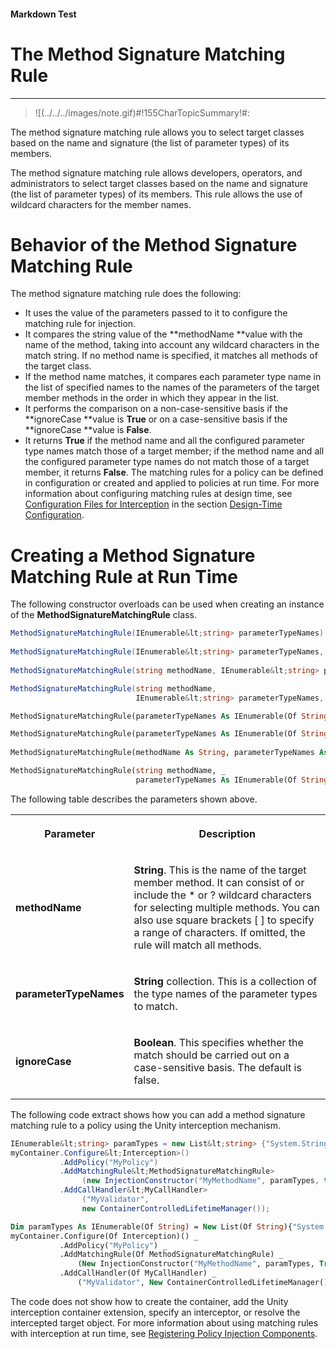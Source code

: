 ﻿---
Source File Name: 75-Interception.docx
AssetID: ebe602cf-d251-4bec-ad5c-d41bbef7550b
Title: The Method Signature Matching Rule
Order In ToC: 2\6\1\4
Output Filename: 2\6\1\4_The Method Signature Matching Rule.markdown
---

#### Markdown Test ####
# The Method Signature Matching Rule #
----------


> ![(../../../images/note.gif)#!155CharTopicSummary!#:
> 
The method signature matching rule allows you to select target classes based on the name and signature (the list of parameter types) of its members.

The method signature matching rule allows developers, operators, and administrators to select target classes based on the name and signature (the list of parameter types) of its members. This rule allows the use of wildcard characters for the member names.  

# Behavior of the Method Signature Matching Rule #
The method signature matching rule does the following:  
+ It uses the value of the parameters passed to it to configure the matching rule for injection. 
+ It compares the string value of the **methodName **value with the name of the method, taking into account any wildcard characters in the match string. If no method name is specified, it matches all methods of the target class. 
+ If the method name matches, it compares each parameter type name in the list of specified names to the names of the parameters of the target member methods in the order in which they appear in the list. 
+ It performs the comparison on a non-case-sensitive basis if the **ignoreCase **value is **True** or on a case-sensitive basis if the **ignoreCase **value is **False**. 
+ It returns **True** if the method name and all the configured parameter type names match those of a target member; if the method name and all the configured parameter type names do not match those of a target member, it returns **False**. 
The matching rules for a policy can be defined in configuration or created and applied to policies at run time. For more information about configuring matching rules at design time, see [Configuration Files for Interception](test-markdown_af2f3726-4a3e-4e31-8f97-ebca0db3d907.html) in the section [Design-Time Configuration](test-markdown_d084d31d-6894-4cd3-ab6b-40f7a69899b2.html).  

# Creating a Method Signature Matching Rule at Run Time #
The following constructor overloads can be used when creating an instance of the **MethodSignatureMatchingRule** class.  

```csharp
MethodSignatureMatchingRule(IEnumerable&lt;string> parameterTypeNames)
 
MethodSignatureMatchingRule(IEnumerable&lt;string> parameterTypeNames, bool ignoreCase)
 
MethodSignatureMatchingRule(string methodName, IEnumerable&lt;string> parameterTypeNames)

MethodSignatureMatchingRule(string methodName,
                            IEnumerable&lt;string> parameterTypeNames, bool ignoreCase)
```


```vb
MethodSignatureMatchingRule(parameterTypeNames As IEnumerable(Of String))

MethodSignatureMatchingRule(parameterTypeNames As IEnumerable(Of String), ignoreCase As Boolean)
 
MethodSignatureMatchingRule(methodName As String, parameterTypeNames As IEnumerable(Of String))

MethodSignatureMatchingRule(string methodName, _
                            parameterTypeNames As IEnumerable(Of String), ignoreCase As Boolean)
```

The following table describes the parameters shown above.  
<table xmlns:xlink="http://www.w3.org/1999/xlink"><tr><th><p>Parameter</p></th><th><p>Description</p></th></tr><tr><td><p><b>methodName</b></p></td><td><p><b>String</b>. This is the name of the target member method. It can consist of or include the * or ? wildcard characters for selecting multiple methods. You can also use square brackets [ ] to specify a range of characters. If omitted, the rule will match all methods.</p></td></tr><tr><td><p><b>parameterTypeNames</b></p></td><td><p><b>String</b> collection. This is a collection of the type names of the parameter types to match.</p></td></tr><tr><td><p><b>ignoreCase</b></p></td><td><p><b>Boolean</b>. This specifies whether the match should be carried out on a case-sensitive basis. The default is false.</p></td></tr></table>
The following code extract shows how you can add a method signature matching rule to a policy using the Unity interception mechanism.  

```csharp
IEnumerable&lt;string> paramTypes = new List&lt;string> {"System.String", "System.Int32"};
myContainer.Configure&lt;Interception>()
           .AddPolicy("MyPolicy")
           .AddMatchingRule&lt;MethodSignatureMatchingRule>
                (new InjectionConstructor("MyMethodName", paramTypes, true))
           .AddCallHandler&lt;MyCallHandler>
                ("MyValidator", 
                new ContainerControlledLifetimeManager());

```


```vb
Dim paramTypes As IEnumerable(Of String) = New List(Of String){"System.String", "System.Int32"}
myContainer.Configure(Of Interception)() _
           .AddPolicy("MyPolicy") _
           .AddMatchingRule(Of MethodSignatureMatchingRule) _
               (New InjectionConstructor("MyMethodName", paramTypes, True)) _
           .AddCallHandler(Of MyCallHandler) _
               ("MyValidator", New ContainerControlledLifetimeManager())
```

The code does not show how to create the container, add the Unity interception container extension, specify an interceptor, or resolve the intercepted target object. For more information about using matching rules with interception at run time, see [Registering Policy Injection Components](test-markdown_2090aa6d-38c7-4527-a211-aa4fa966e855.html).  


